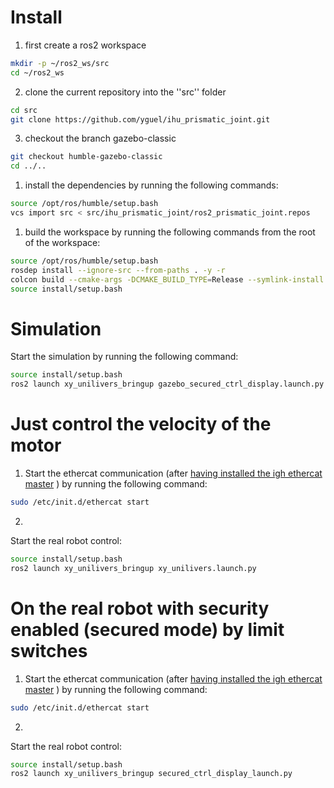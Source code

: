 # Install
1. first create a ros2 workspace
```bash
mkdir -p ~/ros2_ws/src
cd ~/ros2_ws
```
2. clone the current repository into the ''src'' folder
```bash
cd src
git clone https://github.com/yguel/ihu_prismatic_joint.git
```
3. checkout the branch gazebo-classic
```bash
git checkout humble-gazebo-classic
cd ../..
```
1. install the dependencies by running the following commands:
```bash
source /opt/ros/humble/setup.bash
vcs import src < src/ihu_prismatic_joint/ros2_prismatic_joint.repos
```
1. build the workspace by running the following commands from the root of the workspace:
```bash
source /opt/ros/humble/setup.bash
rosdep install --ignore-src --from-paths . -y -r
colcon build --cmake-args -DCMAKE_BUILD_TYPE=Release --symlink-install
source install/setup.bash
```

# Simulation
Start the simulation by running the following command:
```bash
source install/setup.bash
ros2 launch xy_unilivers_bringup gazebo_secured_ctrl_display.launch.py
```

# Just control the velocity of the motor
1. Start the ethercat communication (after [having installed the igh ethercat master](https://icube-robotics.github.io/ethercat_driver_ros2/quickstart/installation.html) ) by running the following command:
```bash
sudo /etc/init.d/ethercat start
```
2. 
Start the real robot control:
```bash
source install/setup.bash
ros2 launch xy_unilivers_bringup xy_unilivers.launch.py
```

# On the real robot with security enabled (secured mode) by limit switches
1. Start the ethercat communication (after [having installed the igh ethercat master](https://icube-robotics.github.io/ethercat_driver_ros2/quickstart/installation.html) ) by running the following command:
```bash
sudo /etc/init.d/ethercat start
```
2. 
Start the real robot control:
```bash
source install/setup.bash
ros2 launch xy_unilivers_bringup secured_ctrl_display_launch.py
```
